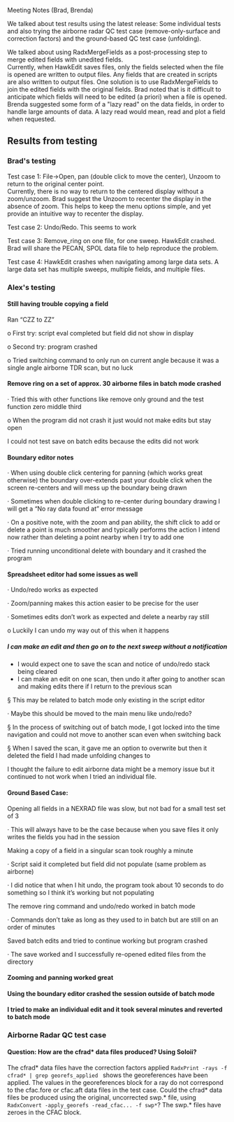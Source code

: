 Meeting Notes (Brad, Brenda)

We talked about test results using the latest release:  Some individual tests and also trying the airborne radar QC test case 
(remove-only-surface and correction factors)
and the ground-based QC test case (unfolding).

We talked about using RadxMergeFields as a post-processing step to merge edited fields with unedited fields.  
Currently, when HawkEdit saves files, only the fields selected when the file is opened are written to output files.
Any fields that are created in scripts are also written to output files.  One solution is to use RadxMergeFields
to join the edited fields with the original fields.  Brad noted that is it difficult to 
anticipate which fields will need to be edited (a priori) when a file is opened.  Brenda suggested some form
of a "lazy read" on the data fields, in order to handle large amounts of data.  A lazy read would mean, read and plot
a field when requested.  

## Results from testing

### Brad's testing
Test case 1: File->Open, pan (double click to move the center), Unzoom to return to the original center point.  
Currently, there is no way to return to the centered display without a zoom/unzoom.  Brad suggest the Unzoom
to recenter the display in the absence of zoom.  This helps to keep the menu options simple, and yet provide
an intuitive way to recenter the display.

Test case 2: Undo/Redo. This seems to work

Test case 3: Remove_ring on one file, for one sweep.  HawkEdit crashed.  Brad will share the PECAN, SPOL data file
to help reproduce the problem.

Test case 4: HawkEdit crashes when navigating among large data sets.  A large data set has multiple sweeps, multiple
fields, and multiple files.

### Alex's testing

#### Still having trouble copying a field
Ran “CZZ to ZZ”

o   First try: script eval completed but field did not show in display

o   Second try: program crashed

o   Tried switching command to only run on current angle because it was a single angle airborne TDR scan, but no luck

#### Remove ring on a set of approx. 30 airborne files in batch mode crashed

·      Tried this with other functions like remove only ground and the test function zero middle third

o   When the program did not crash it just would not make edits but stay open

I could not test save on batch edits because the edits did not work

#### Boundary editor notes

·      When using double click centering for panning (which works great otherwise) the boundary over-extends past your double click when the screen re-centers and will mess up the boundary being drawn

·      Sometimes when double clicking to re-center during boundary drawing I will get a “No ray data found at” error message

·      On a positive note, with the zoom and pan ability, the shift click to add or delete a point is much smoother and typically performs the action I intend now rather than deleting a point nearby when I try to add one

·      Tried running unconditional delete with boundary and it crashed the program

#### Spreadsheet editor had some issues as well

·      Undo/redo works as expected

·      Zoom/panning makes this action easier to be precise for the user

·      Sometimes edits don’t work as expected and delete a nearby ray still

o   Luckily I can undo my way out of this when it happens

##### I can make an edit and then go on to the next sweep without a notification
- I would expect one to save the scan and notice of undo/redo stack being cleared
- I can make an edit on one scan, then undo it after going to another scan and making edits there if I return to the previous scan

§  This may be related to batch mode only existing in the script editor

·      Maybe this should be moved to the main menu like undo/redo?

§  In the process of switching out of batch mode, I got locked into the time navigation and could not move to another scan even when switching back

§  When I saved the scan, it gave me an option to overwrite but then it deleted the field I had made unfolding changes to

I thought the failure to edit airborne data might be a memory issue but it continued to not work when I tried an individual file.

 

#### Ground Based Case:

Opening all fields in a NEXRAD file was slow, but not bad for a small test set of 3

·      This will always have to be the case because when you save files it only writes the fields you had in the session

Making a copy of a field in a singular scan took roughly a minute

·      Script said it completed but field did not populate (same problem as airborne)

·      I did notice that when I hit undo, the program took about 10 seconds to do something so I think it’s working but not populating

The remove ring command and undo/redo worked in batch mode

·      Commands don’t take as long as they used to in batch but are still on an order of minutes

Saved batch edits and tried to continue working but program crashed

·      The save worked and I successfully re-opened edited files from the directory

#### Zooming and panning worked great

#### Using the boundary editor crashed the session outside of batch mode

#### I tried to make an individual edit and it took several minutes and reverted to batch mode

### Airborne Radar QC test case
#### Question:  How are the cfrad* data files produced?  Using Soloii?
The cfrad* data files have the correction factors applied 
```RadxPrint -rays -f cfrad* | grep georefs_applied ```
shows the georeferences have been applied.  The values in the georeferences block for a ray do not correspond to the
cfac.fore or cfac.aft data files in the test case.  Could the cfrad* data files be produced using the original, 
uncorrected swp.* file, using ```RadxConvert -apply_georefs -read_cfac... -f swp*```?  The swp.* files have zeroes 
in the CFAC block.  

